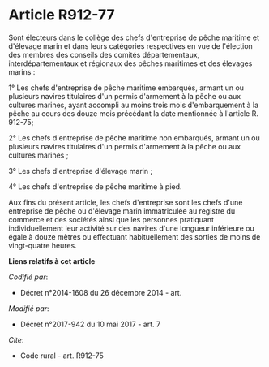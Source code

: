 # Article R912-77

Sont électeurs dans le collège des chefs d'entreprise de pêche maritime et d'élevage marin et dans leurs catégories
respectives en vue de l'élection des membres des conseils des comités départementaux, interdépartementaux et régionaux des
pêches maritimes et des élevages marins :

1° Les chefs d'entreprise de pêche maritime embarqués, armant un ou plusieurs navires titulaires d'un permis d'armement à la
pêche ou aux cultures marines, ayant accompli au moins trois mois d'embarquement à la pêche au cours des douze mois précédant
la date mentionnée à l'article R. 912-75;

2° Les chefs d'entreprise de pêche maritime non embarqués, armant un ou plusieurs navires titulaires d'un permis d'armement à
la pêche ou aux cultures marines ;

3° Les chefs d'entreprise d'élevage marin ;

4° Les chefs d'entreprise de pêche maritime à pied.

Aux fins du présent article, les chefs d'entreprise sont les chefs d'une entreprise de pêche ou d'élevage marin immatriculée
au registre du commerce et des sociétés ainsi que les personnes pratiquant individuellement leur activité sur des navires
d'une longueur inférieure ou égale à douze mètres ou effectuant habituellement des sorties de moins de vingt-quatre heures.

**Liens relatifs à cet article**

_Codifié par_:

  - Décret n°2014-1608 du 26 décembre 2014 - art.

_Modifié par_:

  - Décret n°2017-942 du 10 mai 2017 - art. 7

_Cite_:

  - Code rural - art. R912-75
